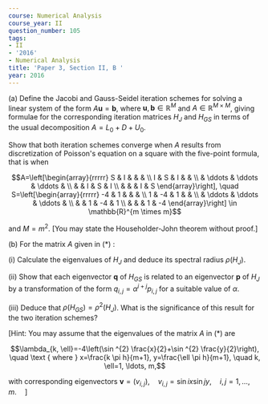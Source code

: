 ```yaml
---
course: Numerical Analysis
course_year: II
question_number: 105
tags:
- II
- '2016'
- Numerical Analysis
title: 'Paper 3, Section II, B '
year: 2016
---
```




(a) Define the Jacobi and Gauss-Seidel iteration schemes for solving a linear system of the form $A \mathbf{u}=\mathbf{b}$, where $\mathbf{u}, \mathbf{b} \in \mathbb{R}^{M}$ and $A \in \mathbb{R}^{M \times M}$, giving formulae for the corresponding iteration matrices $H_{J}$ and $H_{G S}$ in terms of the usual decomposition $A=L_{0}+D+U_{0}$.

Show that both iteration schemes converge when $A$ results from discretization of Poisson's equation on a square with the five-point formula, that is when

$$A=\left[\begin{array}{rrrrr}
S & I & & & \\
I & S & I & & \\
& \ddots & \ddots & \ddots & \\
& & I & S & I \\
& & & I & S
\end{array}\right], \quad S=\left[\begin{array}{rrrrr}
-4 & 1 & & & \\
1 & -4 & 1 & & \\
& \ddots & \ddots & \ddots & \\
& & 1 & -4 & 1 \\
& & & 1 & -4
\end{array}\right] \in \mathbb{R}^{m \times m}$$

and $M=m^{2}$. [You may state the Householder-John theorem without proof.]

(b) For the matrix $A$ given in $(*)$ :

(i) Calculate the eigenvalues of $H_{J}$ and deduce its spectral radius $\rho\left(H_{J}\right)$.

(ii) Show that each eigenvector $\mathbf{q}$ of $H_{G S}$ is related to an eigenvector $\mathbf{p}$ of $H_{J}$ by a transformation of the form $q_{i, j}=\alpha^{i+j} p_{i, j}$ for a suitable value of $\alpha$.

(iii) Deduce that $\rho\left(H_{G S}\right)=\rho^{2}\left(H_{J}\right)$. What is the significance of this result for the two iteration schemes?

[Hint: You may assume that the eigenvalues of the matrix $A$ in $(*)$ are

$$\lambda_{k, \ell}=-4\left(\sin ^{2} \frac{x}{2}+\sin ^{2} \frac{y}{2}\right), \quad \text { where } x=\frac{k \pi h}{m+1}, y=\frac{\ell \pi h}{m+1}, \quad k, \ell=1, \ldots, m,$$

with corresponding eigenvectors $\left.\mathbf{v}=\left(v_{i, j}\right), \quad v_{i, j}=\sin i x \sin j y, \quad i, j=1, \ldots, m . \quad\right]$